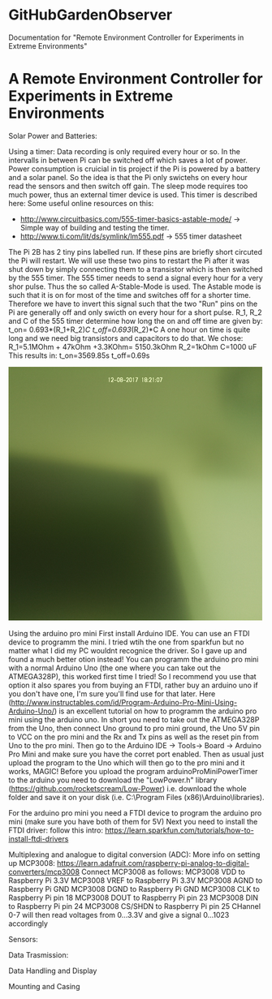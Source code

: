 # GitHubGardenObserver
Documentation for "Remote Environment Controller for  Experiments in Extreme Environments"

# A Remote Environment Controller for Experiments in Extreme Environments




Solar Power and Batteries:

Using a timer:
Data recording is only required every hour or so. In the intervalls in between Pi can be switched off which saves a lot of power. Power consumption is cruicial in tis project if the Pi is powered by a battery and a solar panel. So the idea is that the Pi only swictehs on every hour read the sensors and then switch off gain. The sleep mode requires too much power, thus an external timer device is used. This timer is described here:
Some useful online resources on this:
- http://www.circuitbasics.com/555-timer-basics-astable-mode/ -> Simple way of building and testing the timer.
- http://www.ti.com/lit/ds/symlink/lm555.pdf -> 555 timer datasheet

The Pi 2B has 2 tiny pins labelled run. If these pins are briefly short circuted the Pi will restart. We will use these two pins to restart the Pi after it was shut down by simply connecting them to a transistor which is then switched by the 555 timer. The 555 timer needs to send a signal every hour for a very shor pulse. Thus the so called A-Stable-Mode is used. The Astable mode is such that it is on for most of the time and switches off for a shorter time. Therefore we have to invert this signal such that the two "Run" pins on the Pi are generally off and only swicth on every hour for a short pulse.
R_1, R_2 and C of the 555 timer determine how long the on and off time are given by:
t_on= 0.693*(R_1+R_2)*C
t_off=0.693*(R_2)*C
A one hour on time is quite long and we need big transistors and capacitors to do that. We chose:
R_1=5.1MOhm + 47kOhm +3.3KOhm= 5150.3kOhm
R_2=1kOhm
C=1000 uF
This results in:
t_on=3569.85s
t_off=0.69s 

![alt text](https://github.com/pab96/GitHubGardenObserver/blob/master/Data/GardenPiCam_20170812_182113.jpg "Picture Title")



Using the arduino pro mini
First install Arduino IDE. You can use an FTDI device to programm the mini. I tried wtih the one from sparkfun but no matter what I did my PC wouldnt recognice the driver. So I gave up and found a much better otion instead! You can programm the arduino pro mini with a normal Arduino Uno (the one where you can take out the ATMEGA328P), this worked first time I tried! So I recommend you use that option it also spares you from buying an FTDI, rather buy an arduino uno if you don't have one, I'm sure you'll find use for that later. 
Here (http://www.instructables.com/id/Program-Arduino-Pro-Mini-Using-Arduino-Uno/) is an excellent tutorial on how to programm the arduino pro mini using the arduino uno. In short you need to take out the ATMEGA328P from the Uno, then connect Uno ground to pro mini ground, the Uno 5V pin to VCC on the pro mini and the Rx and Tx pins as well as the reset pin from Uno to the pro mini. Then go to the Arduino IDE -> Tools-> Board -> Arduino Pro Mini  and make sure you have the corret port enabled. Then as usual just upload the program to the Uno which will then go to the pro mini and it works, MAGIC! 
Before you upload the program arduinoProMiniPowerTimer to the arduino you need to download the "LowPower.h" library (https://github.com/rocketscream/Low-Power) i.e. download the whole folder and save it on your disk (i.e. C:\Program Files (x86)\Arduino\libraries).


For the arduino pro mini you need a FTDI device to program the arduino pro mini (make sure you have both of them for 5V)
Next you need to install the FTDI driver: follow this intro: https://learn.sparkfun.com/tutorials/how-to-install-ftdi-drivers


Multiplexing and analogue to digital conversion (ADC):
More info on setting up MCP3008: https://learn.adafruit.com/raspberry-pi-analog-to-digital-converters/mcp3008
Connect MCP3008 as follows:
MCP3008 VDD to Raspberry Pi 3.3V
MCP3008 VREF to Raspberry Pi 3.3V
MCP3008 AGND to Raspberry Pi GND
MCP3008 DGND to Raspberry Pi GND
MCP3008 CLK to Raspberry Pi pin 18
MCP3008 DOUT to Raspberry Pi pin 23
MCP3008 DIN to Raspberry Pi pin 24
MCP3008 CS/SHDN to Raspberry Pi pin 25
CHannel 0-7 will then read voltages from 0...3.3V and give a signal 0...1023 accordingly 

Sensors:

Data Trasmission:

Data Handling and Display

Mounting and Casing

